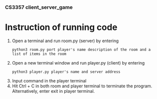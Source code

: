 ### CS3357 client_server_game
# Instruction of running code

1. Open a terminal and run room.py (server) by entering 
   ```
   python3 room.py port player's name description of the room and a list of items in the room 
   ```
2. Open a new terminal window and run player.py (client) by entering
   ```
   python3 player.py player's name and server address
   ```
3. Input command in the player terminal 
4. Hit Ctrl + C in both room and player terminal to terminate the program. Alternatively, enter exit in player terminal. 

